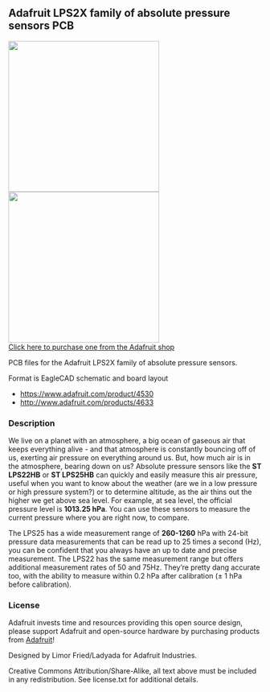 ## Adafruit LPS2X family of absolute pressure sensors PCB

<a href="http://www.adafruit.com/products/4530"><img src="assets/lps25.png?raw=true" width="300px"><br/>
<a href="http://www.adafruit.com/products/4633"><img src="assets/lps22.png?raw=true" width="300px"><br/>
Click here to purchase one from the Adafruit shop</a>

PCB files for the Adafruit LPS2X family of absolute pressure sensors. 

Format is EagleCAD schematic and board layout
* https://www.adafruit.com/product/4530
* http://www.adafruit.com/products/4633

### Description

We live on a planet with an atmosphere, a big ocean of gaseous air that keeps everything alive - and that atmosphere is constantly bouncing off of us, exerting air pressure on everything around us. But, how much air is in the atmosphere, bearing down on us?
Absolute pressure sensors  like the **ST LPS22HB** or **ST LPS25HB** can quickly and easily measure this air pressure, useful when you want to know about the weather (are we in a low pressure or high pressure system?) or to determine altitude, as the air thins out the higher we get above sea level. For example, at sea level, the official pressure level is **1013.25 hPa**. You can use these sensors to measure the current pressure where you are right now, to compare.

The LPS25 has a wide measurement range of **260-1260** hPa with 24-bit pressure data measurements that can be read up to  25 times a second (Hz), you can be confident that you always have an up to date and precise measurement. The LPS22 has the same measurement range but offers additional measurement rates of 50 and 75Hz. They’re pretty dang accurate too, with the ability to measure within 0.2 hPa after calibration (± 1 hPa before calibration).
### License

Adafruit invests time and resources providing this open source design, please support Adafruit and open-source hardware by purchasing products from [Adafruit](https://www.adafruit.com)!

Designed by Limor Fried/Ladyada for Adafruit Industries.

Creative Commons Attribution/Share-Alike, all text above must be included in any redistribution. 
See license.txt for additional details.
